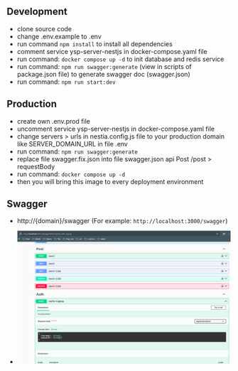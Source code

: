 ## Development
- clone source code
- change .env.example to .env
- run command `npm install` to install all dependencies
- comment service ysp-server-nestjs in docker-compose.yaml file
- run command: `docker compose up -d` to init database and redis service
- run command: `npm run swagger:generate` (view in scripts of package.json file) to generate swagger doc (swagger.json)
- run command: `npm run start:dev`

## Production
- create own .env.prod file
- uncomment service ysp-server-nestjs in docker-compose.yaml file
- change servers > urls in nestia.config.js file to your production domain like SERVER_DOMAIN_URL in file .env
- run command: `npm run swagger:generate`
- replace file swagger.fix.json into file swagger.json api Post /post > requestBody
- run command: `docker compose up -d`
- then you will bring this image to every deployment environment

## Swagger
- http://{domain}/swagger (For example: `http://localhost:3000/swagger`)

- ![Swagger](../docs/imgs/swagger.png)
